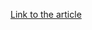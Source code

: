 [Link to the article](https://thehackernews.com/2024/12/secret-blizzard-deploys-kazuar-backdoor.html)
